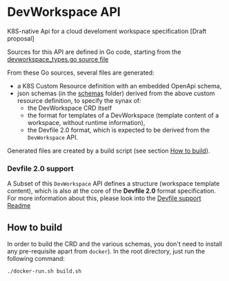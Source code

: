 # DevWorkspace API

K8S-native Api for a cloud develoment workspace specification [Draft proposal]

Sources for this API are defined in Go code, starting from the
[devworkspace_types.go source file](`pkg/apis/workspaces/v1alpha1/devworkspace_types.go`)

From these Go sources, several files are generated:
- a K8S Custom Resource definition with an embedded OpenApi schema,
- json schemas (in the [schemas](schemas) folder) derived from the above custom resource definition, to specify the synax of:
  - the DevWorkspace CRD itself
  - the format for templates of a DevWorkspace (template content of a workspace, without runtime information),
  - the Devfile 2.0 format, which is expected to be derived from the `DevWorkspace` API.

Generated files are created by a build script (see section [How to build](#how-to-build)).

### Devfile 2.0 support

A Subset of this `DevWorkspace` API defines a structure (workspace template content), which is also at the core of the **Devfile 2.0** format specification.
For more information about this, please look into
the [Devfile support Readme](devfile-support/README.md)

## How to build

In order to build the CRD and the various schemas, you don't need to install any pre-requisite apart from `docker`).
In the root directory, just run the following command:

```
./docker-run.sh build.sh
``` 
